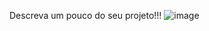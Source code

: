 Descreva um pouco do seu projeto!!!
![image](https://github.com/user-attachments/assets/1f8ffe51-97f9-4cdb-82bc-e1e14eb65438)

